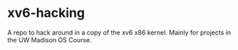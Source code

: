 # xv6-hacking
A repo to hack around in a copy of the xv6 x86 kernel. Mainly for projects in the UW Madison OS Course.

